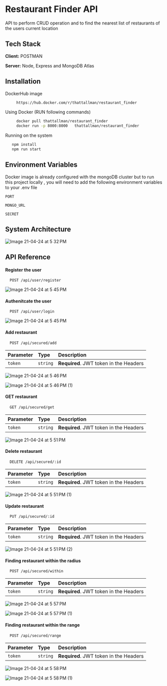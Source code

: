 
# Restaurant Finder API

API to perform CRUD operation and to find the nearest list of restaurants of the users current location 




## Tech Stack

**Client:** POSTMAN

**Server:** Node, Express and MongoDB Atlas


## Installation

DockerHub image 
```bash
     https://hub.docker.com/r/thattallman/restaurant_finder  
```
 Using Docker (RUN following commands)

```bash
     docker pull thattallman/restaurant_finder
     docker run -p 8000:8000   thattallman/restaurant_finder
```
Running on the system 
```bash
   npm install 
   npm run start
```
    
## Environment Variables

Docker image is already configured  with  the mongoDB cluster  but 
to run this project locally , you will need to add the following environment variables to your .env file



`PORT`

`MONGO_URL`

`SECRET`


## System Architecture 

 ![Image 21-04-24 at 5 32 PM](https://github.com/thattallman/restaurant_finder/assets/82497615/69cc0a77-db9e-4f0d-853b-7b8301e9563c)


## API Reference

#### Register the user 

```http
  POST /api/user/register
```

  ![Image 21-04-24 at 5 45 PM](https://github.com/thattallman/restaurant_finder/assets/82497615/59400e1b-c2c9-44be-aa26-70d53739b2d3)


#### Authenitcate the user 

```http
  POST /api/user/login
```
![Image 21-04-24 at 5 45 PM](https://github.com/thattallman/restaurant_finder/assets/82497615/dc2adb2e-f771-474f-b1c7-b3dfe5d0b5a0)



#### Add restaurant

```http
  POST /api/secured/add
```

| Parameter | Type     | Description                       |
| :-------- | :------- | :-------------------------------- |
| `token`      | `string` | **Required**. JWT token in the Headers  |

![Image 21-04-24 at 5 46 PM](https://github.com/thattallman/restaurant_finder/assets/82497615/57898dfb-1455-427f-b3e0-e7124ca8d805)

![Image 21-04-24 at 5 46 PM (1)](https://github.com/thattallman/restaurant_finder/assets/82497615/a6f77279-a695-4251-ba0f-094f0491598b)



#### GET restaurant

```http
  GET /api/secured/get
```

| Parameter | Type     | Description                       |
| :-------- | :------- | :-------------------------------- |
| `token`      | `string` | **Required**. JWT token in the Headers  |

![Image 21-04-24 at 5 51 PM](https://github.com/thattallman/restaurant_finder/assets/82497615/64a6f4ca-1843-445e-a02f-597ee8db57d1)



#### Delete  restaurant

```http
  DELETE /api/secured/:id
```

| Parameter | Type     | Description                       |
| :-------- | :------- | :-------------------------------- |
| `token`      | `string` | **Required**. JWT token in the Headers  |

![Image 21-04-24 at 5 51 PM (1)](https://github.com/thattallman/restaurant_finder/assets/82497615/dc096bf8-0762-417a-9181-de20ebc55291)


#### Update  restaurant

```http
  PUT /api/secured/:id
```

| Parameter | Type     | Description                       |
| :-------- | :------- | :-------------------------------- |
| `token`      | `string` | **Required**. JWT token in the Headers  |

![Image 21-04-24 at 5 51 PM (2)](https://github.com/thattallman/restaurant_finder/assets/82497615/112010b6-7062-4299-937f-c355f74ab599)


#### Finding restaurant within the radius 

```http
  POST /api/secured/within
```

| Parameter | Type     | Description                       |
| :-------- | :------- | :-------------------------------- |
| `token`      | `string` | **Required**. JWT token in the Headers  |


![Image 21-04-24 at 5 57 PM](https://github.com/thattallman/restaurant_finder/assets/82497615/7358502b-1b64-4e50-b84c-ede9123217c2)

![Image 21-04-24 at 5 57 PM (1)](https://github.com/thattallman/restaurant_finder/assets/82497615/52187c10-05bd-4a40-936b-9bf4351be1cc)
#### Finding restaurant within the range

```http
  POST /api/secured/range
```

| Parameter | Type     | Description                       |
| :-------- | :------- | :-------------------------------- |
| `token`      | `string` | **Required**. JWT token in the Headers  |

![Image 21-04-24 at 5 58 PM](https://github.com/thattallman/restaurant_finder/assets/82497615/391ce8ab-422a-4fce-b60d-73c4e3b82b2e)

![Image 21-04-24 at 5 58 PM (1)](https://github.com/thattallman/restaurant_finder/assets/82497615/f9b6b735-9555-4253-825d-15543cbcd57c)




